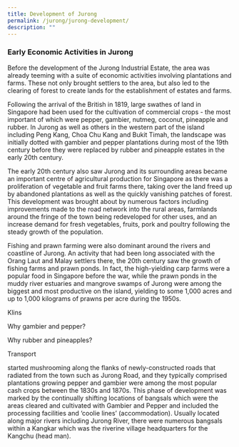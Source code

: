 ```yaml
---
title: Development of Jurong
permalink: /jurong/jurong-development/
description: ""
---
```

### **Early Economic Activities in Jurong**

Before the development of the Jurong Industrial Estate, the area was already teeming with a suite of economic activities involving plantations and farms. These not only brought settlers to the area, but also led to the clearing of forest to create lands for the establishment of estates and farms.

Following the arrival of the British in 1819, large swathes of land in Singapore had been used for the cultivation of commercial crops - the most important of which were pepper, gambier, nutmeg, coconut, pineapple and rubber. In Jurong as well as others in the western part of the island including Peng Kang, Choa Chu Kang and Bukit Timah, the landscape was initially dotted with gambier and pepper plantations during most of the 19th century before they were replaced by rubber and pineapple estates in the early 20th century.

The early 20th century also saw Jurong and its surrounding areas became an important centre of agricultural production for Singapore as there was a proliferation of vegetable and fruit farms there, taking over the land freed up by abandoned plantations as well as the quickly vanishing patches of forest. This development was brought about by numerous factors including improvements made to the road network into the rural areas, farmlands around the fringe of the town being redeveloped for other uses, and an increase demand for fresh vegetables, fruits, pork and poultry following the steady growth of the population.

Fishing and prawn farming were also dominant around the rivers and coastline of Jurong. An activity that had been long associated with the Orang Laut and Malay settlers there, the 20th century saw the growth of fishing farms and prawn ponds. In fact, the high-yielding carp farms were a popular food in Singapore before the war, while the prawn ponds in the muddy river estuaries and mangrove swamps of Jurong were among the biggest and most productive on the island, yielding to some 1,000 acres and up to 1,000 kilograms of prawns per acre during the 1950s.

Klins

Why gambier and pepper?

Why rubber and pineapples?

Transport

started mushrooming along the flanks of newly-constructed roads that radiated from the town such as Jurong Road, and they typically comprised plantations growing pepper and gambier were among the most popular cash crops between the 1830s and 1870s. This phase of development was marked by the continually shifting locations of bangsals which were the areas cleared and cultivated with Gambier and Pepper and included the processing facilities and ‘coolie lines’ (accommodation). Usually located along major rivers including Jurong River, there were numerous bangsals within a Kangkar which was the riverine village headquarters for the Kangchu (head man).